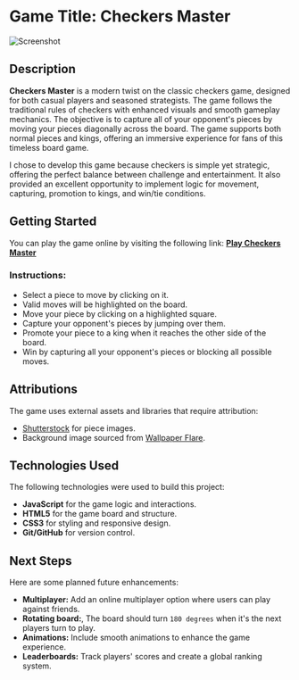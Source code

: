 # Game Title: **Checkers Master**

![Screenshot](./assets/images/gameboard-screenshot.png)

## Description

**Checkers Master** is a modern twist on the classic checkers game, designed for both casual players and seasoned strategists. The game follows the traditional rules of checkers with enhanced visuals and smooth gameplay mechanics. The objective is to capture all of your opponent's pieces by moving your pieces diagonally across the board. The game supports both normal pieces and kings, offering an immersive experience for fans of this timeless board game.

I chose to develop this game because checkers is simple yet strategic, offering the perfect balance between challenge and entertainment. It also provided an excellent opportunity to implement logic for movement, capturing, promotion to kings, and win/tie conditions.

## Getting Started

You can play the game online by visiting the following link: [**Play Checkers Master**](https://your-deployed-link.com) <!-- Replace with actual deployment link -->

### Instructions:
- Select a piece to move by clicking on it.
- Valid moves will be highlighted on the board.
- Move your piece by clicking on a highlighted square.
- Capture your opponent's pieces by jumping over them.
- Promote your piece to a king when it reaches the other side of the board.
- Win by capturing all your opponent's pieces or blocking all possible moves.


## Attributions

The game uses external assets and libraries that require attribution:
- [Shutterstock](https://www.shutterstock.com/) for piece images.
- Background image sourced from [Wallpaper Flare](https://www.wallpaperflare.com/).

## Technologies Used

The following technologies were used to build this project:
- **JavaScript** for the game logic and interactions.
- **HTML5** for the game board and structure.
- **CSS3** for styling and responsive design.
- **Git/GitHub** for version control.

## Next Steps

Here are some planned future enhancements:

- **Multiplayer:** Add an online multiplayer option where users can play against friends.
- **Rotating board:**, The board should turn `180 degrees`  when it's the next players turn to play. 
- **Animations:** Include smooth animations to enhance the game experience.
- **Leaderboards:** Track players' scores and create a global ranking system.
